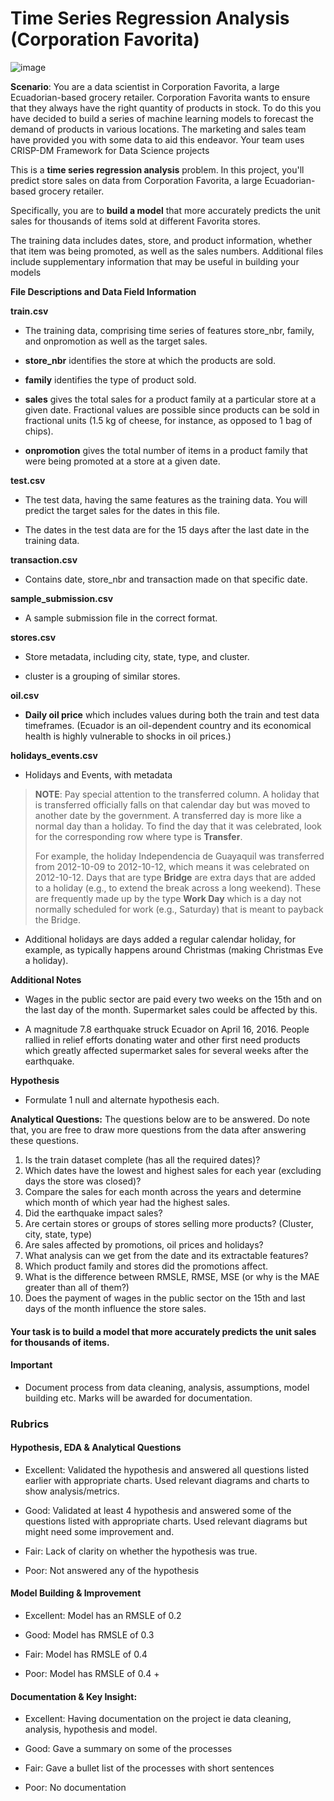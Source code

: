 # **Time Series Regression Analysis (Corporation Favorita)**
![image](https://github.com/Azubi-Africa/Career_Accelerator_LP3-Regression/assets/97846040/8f367d02-afdf-48d7-9ad3-46bd4e93f425)

**Scenario**: You are a data scientist in Corporation Favorita, a large Ecuadorian-based grocery retailer. Corporation Favorita wants to ensure that they always have the right quantity of products in stock. To do this you have decided to build a series of machine learning models to forecast the demand of products in various locations. The marketing and sales team have provided you with some data to aid this endeavor. Your team uses CRISP-DM Framework for Data Science projects

This is a **time series regression analysis** problem. In this project, you'll
predict store sales on data from Corporation Favorita, a large
Ecuadorian-based grocery retailer.

Specifically, you are to **build a model** that more accurately predicts
the unit sales for thousands of items sold at different Favorita stores.

The training data includes dates, store, and product information,
whether that item was being promoted, as well as the sales numbers.
Additional files include supplementary information that may be useful in
building your models

**File Descriptions and Data Field Information**

**train.csv**

-   The training data, comprising time series of features store_nbr, family, 
    and onpromotion as well as the target sales.

-   **store_nbr** identifies the store at which the products are sold.

-   **family** identifies the type of product sold.

-   **sales** gives the total sales for a product family at a particular store
    at a given date. Fractional values are possible since products can be sold in 
    fractional units (1.5 kg of cheese, for instance, as opposed to 1 bag of chips).

-   **onpromotion** gives the total number of items in a product family that
    were being promoted at a store at a given date.

**test.csv**

-   The test data, having the same features as the training data. You will predict the target sales for the dates in this file.

-   The dates in the test data are for the 15 days after the last date in the training data.

**transaction.csv**

-   Contains date, store_nbr and transaction made on that specific date.

**sample_submission.csv**

-   A sample submission file in the correct format.

**stores.csv**

-   Store metadata, including city, state, type, and cluster.

-   cluster is a grouping of similar stores.

**oil.csv**

-   **Daily oil price** which includes values during both the train and
     test data timeframes. (Ecuador is an oil-dependent country and its
     economical health is highly vulnerable to shocks in oil prices.)

**holidays_events.csv**

-   Holidays and Events, with metadata

> **NOTE**: Pay special attention to the transferred column. A holiday
> that is transferred officially falls on that calendar day but was
> moved to another date by the government. A transferred day is more
> like a normal day than a holiday. To find the day that it was
> celebrated, look for the corresponding row where type is **Transfer**.
>
> For example, the holiday Independencia de Guayaquil was transferred
> from 2012-10-09 to 2012-10-12, which means it was celebrated on
> 2012-10-12. Days that are type **Bridge** are extra days that are
> added to a holiday (e.g., to extend the break across a long weekend).
> These are frequently made up by the type **Work Day** which is a day
> not normally scheduled for work (e.g., Saturday) that is meant to
> payback the Bridge.

-   Additional holidays are days added a regular calendar holiday, for
    example, as typically happens around Christmas (making Christmas
    Eve a holiday).

**Additional Notes**

-   Wages in the public sector are paid every two weeks on the 15th and
    on the last day of the month. Supermarket sales could be affected
    by this.

-   A magnitude 7.8 earthquake struck Ecuador on April 16, 2016. People
    rallied in relief efforts donating water and other first need
    products which greatly affected supermarket sales for several
    weeks after the earthquake.

**Hypothesis**
- Formulate 1 null and alternate hypothesis each.

**Analytical Questions:** The questions below are to be answered. Do note that, you are free to
draw more questions from the data after answering these questions.

1. Is the train dataset complete (has all the required dates)?
2. Which dates have the lowest and highest sales for each year (excluding days the store was closed)?
3. Compare the sales for each month across the years and determine which month of which year had the highest sales.
4. Did the earthquake impact sales?
5. Are certain stores or groups of stores selling more products? (Cluster, city, state, type)
6. Are sales affected by promotions, oil prices and holidays?
7. What analysis can we get from the date and its extractable features?
8. Which product family and stores did the promotions affect.
9. What is the difference between RMSLE, RMSE, MSE (or why is the MAE greater than all of them?)
10. Does the payment of wages in the public sector on the 15th and last days of the month influence the store sales.

#### **Your task is to **build a model** that more accurately predicts the unit sales for thousands of items.**

#### **Important**

-   Document process from data cleaning, analysis, assumptions, model
    building etc. Marks will be awarded for documentation.

### **Rubrics**

#### **Hypothesis, EDA & Analytical Questions**

-   Excellent: Validated the hypothesis and answered all questions
    listed earlier with appropriate charts. Used relevant diagrams and
    charts to show analysis/metrics.

-   Good: Validated at least 4 hypothesis and answered some of the
    questions listed with appropriate charts. Used relevant diagrams but
    might need some improvement and.

-   Fair: Lack of clarity on whether the hypothesis was true.

-   Poor: Not answered any of the hypothesis

#### **Model Building & Improvement**

-   Excellent: Model has an RMSLE of 0.2

-   Good: Model has RMSLE of 0.3

-   Fair: Model has RMSLE of 0.4

-   Poor: Model has RMSLE of 0.4 +


#### **Documentation & Key Insight**:

-   Excellent: Having documentation on the project ie data cleaning,
    analysis, hypothesis and model.

-   Good: Gave a summary on some of the processes

-   Fair: Gave a bullet list of the processes with short sentences

-   Poor: No documentation
